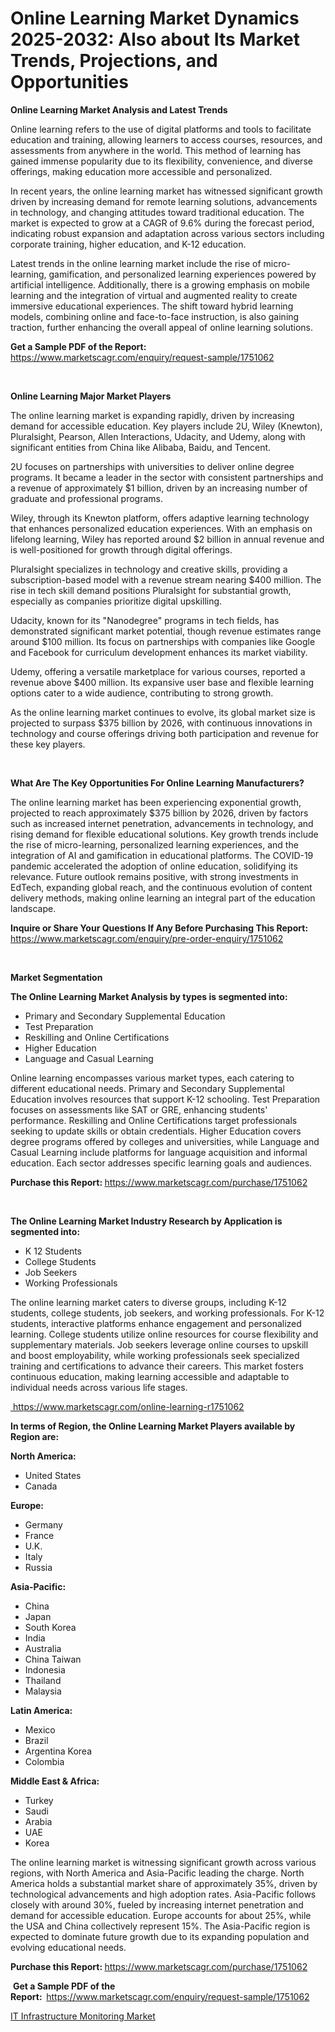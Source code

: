 <p><h1>Online Learning Market Dynamics 2025-2032: Also about Its Market Trends, Projections, and Opportunities</h1></p><p><strong>Online Learning Market Analysis and Latest Trends</strong></p>
<p><p>Online learning refers to the use of digital platforms and tools to facilitate education and training, allowing learners to access courses, resources, and assessments from anywhere in the world. This method of learning has gained immense popularity due to its flexibility, convenience, and diverse offerings, making education more accessible and personalized.</p><p>In recent years, the online learning market has witnessed significant growth driven by increasing demand for remote learning solutions, advancements in technology, and changing attitudes toward traditional education. The market is expected to grow at a CAGR of 9.6% during the forecast period, indicating robust expansion and adaptation across various sectors including corporate training, higher education, and K-12 education.</p><p>Latest trends in the online learning market include the rise of micro-learning, gamification, and personalized learning experiences powered by artificial intelligence. Additionally, there is a growing emphasis on mobile learning and the integration of virtual and augmented reality to create immersive educational experiences. The shift toward hybrid learning models, combining online and face-to-face instruction, is also gaining traction, further enhancing the overall appeal of online learning solutions.</p></p>
<p><strong>Get a Sample PDF of the Report:&nbsp;</strong> <a href="https://www.marketscagr.com/enquiry/request-sample/1751062?utm_campaign=2990&utm_medium=2&utm_source=Github&utm_content=ia&utm_term=09032025&utm_id=online-learning">https://www.marketscagr.com/enquiry/request-sample/1751062</a></p>
<p>&nbsp;</p>
<p><strong>Online Learning Major Market Players</strong></p>
<p><p>The online learning market is expanding rapidly, driven by increasing demand for accessible education. Key players include 2U, Wiley (Knewton), Pluralsight, Pearson, Allen Interactions, Udacity, and Udemy, along with significant entities from China like Alibaba, Baidu, and Tencent.</p><p>2U focuses on partnerships with universities to deliver online degree programs. It became a leader in the sector with consistent partnerships and a revenue of approximately $1 billion, driven by an increasing number of graduate and professional programs.</p><p>Wiley, through its Knewton platform, offers adaptive learning technology that enhances personalized education experiences. With an emphasis on lifelong learning, Wiley has reported around $2 billion in annual revenue and is well-positioned for growth through digital offerings.</p><p>Pluralsight specializes in technology and creative skills, providing a subscription-based model with a revenue stream nearing $400 million. The rise in tech skill demand positions Pluralsight for substantial growth, especially as companies prioritize digital upskilling.</p><p>Udacity, known for its "Nanodegree" programs in tech fields, has demonstrated significant market potential, though revenue estimates range around $100 million. Its focus on partnerships with companies like Google and Facebook for curriculum development enhances its market viability.</p><p>Udemy, offering a versatile marketplace for various courses, reported a revenue above $400 million. Its expansive user base and flexible learning options cater to a wide audience, contributing to strong growth.</p><p>As the online learning market continues to evolve, its global market size is projected to surpass $375 billion by 2026, with continuous innovations in technology and course offerings driving both participation and revenue for these key players.</p></p>
<p>&nbsp;</p>
<p><strong>What Are The Key Opportunities For Online Learning Manufacturers?</strong></p>
<p><p>The online learning market has been experiencing exponential growth, projected to reach approximately $375 billion by 2026, driven by factors such as increased internet penetration, advancements in technology, and rising demand for flexible educational solutions. Key growth trends include the rise of micro-learning, personalized learning experiences, and the integration of AI and gamification in educational platforms. The COVID-19 pandemic accelerated the adoption of online education, solidifying its relevance. Future outlook remains positive, with strong investments in EdTech, expanding global reach, and the continuous evolution of content delivery methods, making online learning an integral part of the education landscape.</p></p>
<p><strong>Inquire or Share Your Questions If Any Before Purchasing This Report:</strong> <a href="https://www.marketscagr.com/enquiry/pre-order-enquiry/1751062?utm_campaign=2990&utm_medium=2&utm_source=Github&utm_content=ia&utm_term=09032025&utm_id=online-learning">https://www.marketscagr.com/enquiry/pre-order-enquiry/1751062</a></p>
<p>&nbsp;</p>
<p><strong>Market Segmentation</strong></p>
<p><strong>The Online Learning Market Analysis by types is segmented into:</strong></p>
<p><ul><li>Primary and Secondary Supplemental Education</li><li>Test Preparation</li><li>Reskilling and Online Certifications</li><li>Higher Education</li><li>Language and Casual Learning</li></ul></p>
<p><p>Online learning encompasses various market types, each catering to different educational needs. Primary and Secondary Supplemental Education involves resources that support K-12 schooling. Test Preparation focuses on assessments like SAT or GRE, enhancing students' performance. Reskilling and Online Certifications target professionals seeking to update skills or obtain credentials. Higher Education covers degree programs offered by colleges and universities, while Language and Casual Learning include platforms for language acquisition and informal education. Each sector addresses specific learning goals and audiences.</p></p>
<p><strong>Purchase this Report:&nbsp;</strong><a href="https://www.marketscagr.com/purchase/1751062?utm_campaign=2990&utm_medium=2&utm_source=Github&utm_content=ia&utm_term=09032025&utm_id=online-learning">https://www.marketscagr.com/purchase/1751062</a></p>
<p>&nbsp;</p>
<p><strong>The Online Learning Market Industry Research by Application is segmented into:</strong></p>
<p><ul><li>K 12 Students</li><li>College Students</li><li>Job Seekers</li><li>Working Professionals</li></ul></p>
<p><p>The online learning market caters to diverse groups, including K-12 students, college students, job seekers, and working professionals. For K-12 students, interactive platforms enhance engagement and personalized learning. College students utilize online resources for course flexibility and supplementary materials. Job seekers leverage online courses to upskill and boost employability, while working professionals seek specialized training and certifications to advance their careers. This market fosters continuous education, making learning accessible and adaptable to individual needs across various life stages.</p></p>
<p><a href="https://www.marketscagr.com/online-learning-r1751062?utm_campaign=2990&utm_medium=2&utm_source=Github&utm_content=ia&utm_term=09032025&utm_id=online-learning">&nbsp;https://www.marketscagr.com/online-learning-r1751062</a></p>
<p><strong>In terms of Region, the Online Learning Market Players available by Region are:</strong></p>
<p>
    <p> <strong> North America: </strong>
        <ul>
            <li>United States</li>
            <li>Canada</li>
        </ul>
        </p> 
    <p> <strong> Europe: </strong>
        <ul>
            <li>Germany</li>
            <li>France</li>
            <li>U.K.</li>
            <li>Italy</li>
            <li>Russia</li>
        </ul>
        </p> 
    <p> <strong> Asia-Pacific: </strong>
        <ul>
            <li>China</li>
            <li>Japan</li>
            <li>South Korea</li>
            <li>India</li>
            <li>Australia</li>
            <li>China Taiwan</li>
            <li>Indonesia</li>
            <li>Thailand</li>
            <li>Malaysia</li>
        </ul>
        </p> 
    <p> <strong> Latin America: </strong>
        <ul>
            <li>Mexico</li>
            <li>Brazil</li>
            <li>Argentina Korea</li>
            <li>Colombia</li>
        </ul>
        </p> 
    <p> <strong> Middle East & Africa: </strong>
        <ul>
            <li>Turkey</li>
            <li>Saudi</li>
            <li>Arabia</li>
            <li>UAE</li>
            <li>Korea</li>
        </ul>
    </p>
    </p>
<p><p>The online learning market is witnessing significant growth across various regions, with North America and Asia-Pacific leading the charge. North America holds a substantial market share of approximately 35%, driven by technological advancements and high adoption rates. Asia-Pacific follows closely with around 30%, fueled by increasing internet penetration and demand for accessible education. Europe accounts for about 25%, while the USA and China collectively represent 15%. The Asia-Pacific region is expected to dominate future growth due to its expanding population and evolving educational needs.</p></p>
<p><strong>Purchase this Report: </strong><a href="https://www.marketscagr.com/purchase/1751062?utm_campaign=2990&utm_medium=2&utm_source=Github&utm_content=ia&utm_term=09032025&utm_id=online-learning">https://www.marketscagr.com/purchase/1751062</a></p>
<p>&nbsp;<strong>Get a Sample PDF of the Report:&nbsp;&nbsp;</strong><a href="https://www.marketscagr.com/enquiry/request-sample/1751062?utm_campaign=2990&utm_medium=2&utm_source=Github&utm_content=ia&utm_term=09032025&utm_id=online-learning">https://www.marketscagr.com/enquiry/request-sample/1751062</a></p>
<p><strong></strong></p>
<p><p><a href="https://github.com/scaseiargas/Market-Research-Report-List-1/blob/main/it-infrastructure-monitoring-market.md?utm_campaign=2990&utm_medium=2&utm_source=Github&utm_content=ia&utm_term=09032025&utm_id=online-learning">IT Infrastructure Monitoring Market</a></p></p>